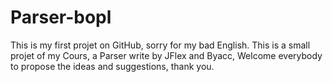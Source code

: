 # Parser-bopl
This is my first projet on GitHub, sorry for my bad English. This is a small projet of my Cours, a Parser write by JFlex and Byacc, Welcome everybody to propose the ideas and suggestions, thank you. 

